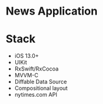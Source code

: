 # News Application

Stack
========

+ iOS 13.0+
+ UIKit
+ RxSwift/RxCocoa
+ MVVM-C
+ Diffable Data Source
+ Compositional layout
+ nytimes.com API
